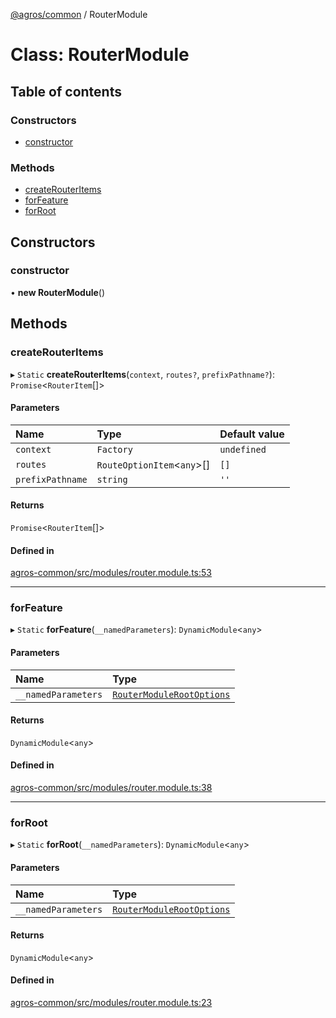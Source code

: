 [@agros/common](../index.md) / RouterModule

# Class: RouterModule

## Table of contents

### Constructors

- [constructor](RouterModule.md#constructor)

### Methods

- [createRouterItems](RouterModule.md#createrouteritems)
- [forFeature](RouterModule.md#forfeature)
- [forRoot](RouterModule.md#forroot)

## Constructors

### <a id="constructor" name="constructor"></a> constructor

• **new RouterModule**()

## Methods

### <a id="createrouteritems" name="createrouteritems"></a> createRouterItems

▸ `Static` **createRouterItems**(`context`, `routes?`, `prefixPathname?`): `Promise`<`RouterItem`[]\>

#### Parameters

| Name | Type | Default value |
| :------ | :------ | :------ |
| `context` | `Factory` | `undefined` |
| `routes` | `RouteOptionItem`<`any`\>[] | `[]` |
| `prefixPathname` | `string` | `''` |

#### Returns

`Promise`<`RouterItem`[]\>

#### Defined in

[agros-common/src/modules/router.module.ts:53](https://github.com/agrosjs/agros/blob/01368f2/packages/agros-common/src/modules/router.module.ts#L53)

___

### <a id="forfeature" name="forfeature"></a> forFeature

▸ `Static` **forFeature**(`__namedParameters`): `DynamicModule`<`any`\>

#### Parameters

| Name | Type |
| :------ | :------ |
| `__namedParameters` | [`RouterModuleRootOptions`](../interfaces/RouterModuleRootOptions.md) |

#### Returns

`DynamicModule`<`any`\>

#### Defined in

[agros-common/src/modules/router.module.ts:38](https://github.com/agrosjs/agros/blob/01368f2/packages/agros-common/src/modules/router.module.ts#L38)

___

### <a id="forroot" name="forroot"></a> forRoot

▸ `Static` **forRoot**(`__namedParameters`): `DynamicModule`<`any`\>

#### Parameters

| Name | Type |
| :------ | :------ |
| `__namedParameters` | [`RouterModuleRootOptions`](../interfaces/RouterModuleRootOptions.md) |

#### Returns

`DynamicModule`<`any`\>

#### Defined in

[agros-common/src/modules/router.module.ts:23](https://github.com/agrosjs/agros/blob/01368f2/packages/agros-common/src/modules/router.module.ts#L23)
